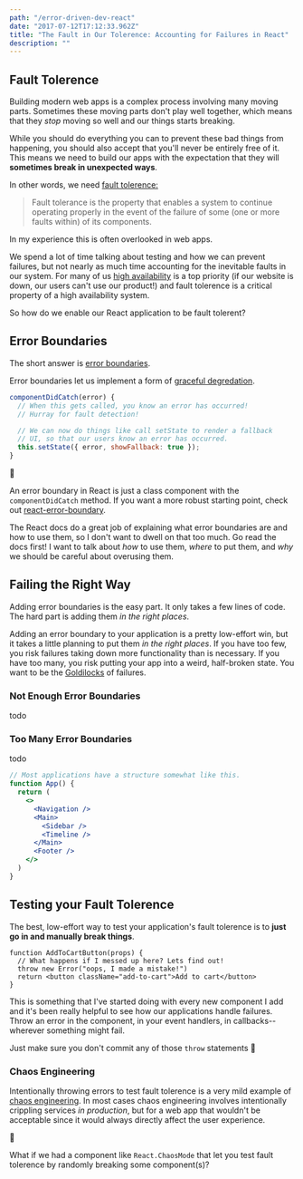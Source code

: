 ```yaml
---
path: "/error-driven-dev-react"
date: "2017-07-12T17:12:33.962Z"
title: "The Fault in Our Tolerence: Accounting for Failures in React"
description: ""
---
```


## Fault Tolerence

Building modern web apps is a complex process involving many moving parts. Sometimes these moving parts don't play well together, which means that they _stop_ moving so well and our things starts breaking. 

While you should do everything you can to prevent these bad things from happening, you should also accept that you'll never be entirely free of it. This means we need to build our apps with the expectation that they will **sometimes break in unexpected ways**.

In other words, we need [fault tolerence:](https://en.wikipedia.org/wiki/Fault_tolerance)

> Fault tolerance is the property that enables a system to continue operating properly in the event of the failure of some (one or more faults within) of its components. 


In my experience this is often overlooked in web apps.

We spend a lot of time talking about testing and how we can prevent failures, but not nearly as much time accounting for the inevitable faults in our system. For many of us [high availability](https://en.wikipedia.org/wiki/High_availability) is a top priority (if our website is down, our users can't use our product!) and fault tolerence is a critical property of a high availability system.

So how do we enable our React application to be fault tolerent?

## Error Boundaries

The short answer is [error boundaries](https://reactjs.org/docs/error-boundaries.html).

Error boundaries let us implement a form of [graceful degredation](https://developer.mozilla.org/en-US/docs/Glossary/Graceful_degradation). 

```jsx
componentDidCatch(error) {
  // When this gets called, you know an error has occurred!
  // Hurray for fault detection!

  // We can now do things like call setState to render a fallback
  // UI, so that our users know an error has occurred.
  this.setState({ error, showFallback: true });
}
```

<div class="blurb">
<div class="emoji">💬</div>

<div>

An error boundary in React is just a class component with the `componentDidCatch` method. If you want a more robust starting point, check out [react-error-boundary](https://github.com/bvaughn/react-error-boundary).

</div>
</div>

The React docs do a great job of explaining what error boundaries are and how to use them, so I don't want to dwell on that too much. Go read the docs first! I want to talk about _how_ to use them, _where_ to put them, and _why_ we should be careful about overusing them.


## Failing the Right Way

Adding error boundaries is the easy part. It only takes a few lines of code. The hard part is adding them _in the right places_.

Adding an error boundary to your application is a pretty low-effort win, but it takes a little planning to put them _in the right places_. If you have too few, you risk failures taking down more functionality than is necessary. If you have too many, you risk putting your app into a weird, half-broken state. You want to be the [Goldilocks](https://www.dltk-teach.com/rhymes/goldilocks_story.htm) of failures.


### Not Enough Error Boundaries

todo

### Too Many Error Boundaries 

todo

```jsx
// Most applications have a structure somewhat like this.
function App() {
  return (
    <>
      <Navigation />
      <Main>
        <Sidebar />
        <Timeline />
      </Main>
      <Footer />
    </>
  )
}
```
## Testing your Fault Tolerence

The best, low-effort way to test your application's fault tolerence is to **just go in and manually break things**. 

```jsx{2-3}
function AddToCartButton(props) {
  // What happens if I messed up here? Lets find out!
  throw new Error("oops, I made a mistake!")
  return <button className="add-to-cart">Add to cart</button>
}
```

This is something that I've started doing with every new component I add and it's been really helpful to see how our applications handle failures. Throw an error in the component, in your event handlers, in callbacks--wherever something might fail.

Just make sure you don't commit any of those `throw` statements 🙂

### Chaos Engineering


Intentionally throwing errors to test fault tolerence is a very mild example of [chaos engineering](https://en.wikipedia.org/wiki/Chaos_engineering). In most cases chaos engineering involves intentionally crippling services _in production_, but for a web app that wouldn't be acceptable since it would always directly affect the user experience.

<div class="thought">
<div class="emoji">🤔</div>
<div>

What if we had a component like `React.ChaosMode` that let you test fault tolerence by randomly breaking some component(s)?
</div>
</div>

